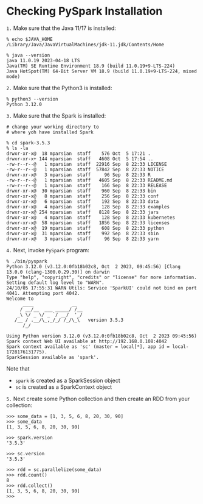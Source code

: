 # Checking PySpark Installation

`1.` Make sure that the Java 11/17 is installed:

~~~
% echo $JAVA_HOME
/Library/Java/JavaVirtualMachines/jdk-11.jdk/Contents/Home

% java --version
java 11.0.19 2023-04-18 LTS
Java(TM) SE Runtime Environment 18.9 (build 11.0.19+9-LTS-224)
Java HotSpot(TM) 64-Bit Server VM 18.9 (build 11.0.19+9-LTS-224, mixed mode)

~~~

`2.` Make sure that the Python3 is installed:

~~~
% python3 --version
Python 3.12.0
~~~

`3.` Make sure that the Spark is installed:

~~~
# change your working directory to
# where yoh have installed Spark

% cd spark-3.5.3
% ls -la
drwxr-xr-x@  18 mparsian  staff    576 Oct  5 17:21 .
drwxr-xr-x+ 144 mparsian  staff   4608 Oct  5 17:54 ..
-rw-r--r--@   1 mparsian  staff  22916 Sep  8 22:33 LICENSE
-rw-r--r--@   1 mparsian  staff  57842 Sep  8 22:33 NOTICE
drwxr-xr-x@   3 mparsian  staff     96 Sep  8 22:33 R
-rw-r--r--@   1 mparsian  staff   4605 Sep  8 22:33 README.md
-rw-r--r--@   1 mparsian  staff    166 Sep  8 22:33 RELEASE
drwxr-xr-x@  30 mparsian  staff    960 Sep  8 22:33 bin
drwxr-xr-x@   8 mparsian  staff    256 Sep  8 22:33 conf
drwxr-xr-x@   6 mparsian  staff    192 Sep  8 22:33 data
drwxr-xr-x@   4 mparsian  staff    128 Sep  8 22:33 examples
drwxr-xr-x@ 254 mparsian  staff   8128 Sep  8 22:33 jars
drwxr-xr-x@   4 mparsian  staff    128 Sep  8 22:33 kubernetes
drwxr-xr-x@  58 mparsian  staff   1856 Sep  8 22:33 licenses
drwxr-xr-x@  19 mparsian  staff    608 Sep  8 22:33 python
drwxr-xr-x@  31 mparsian  staff    992 Sep  8 22:33 sbin
drwxr-xr-x@   3 mparsian  staff     96 Sep  8 22:33 yarn
~~~

`4.` Next, invoke `PySpark` program:


~~~
% ./bin/pyspark
Python 3.12.0 (v3.12.0:0fb18b02c8, Oct  2 2023, 09:45:56) [Clang 13.0.0 (clang-1300.0.29.30)] on darwin
Type "help", "copyright", "credits" or "license" for more information.
Setting default log level to "WARN".
24/10/05 17:55:31 WARN Utils: Service 'SparkUI' could not bind on port 4041. Attempting port 4042.
Welcome to
      ____              __
     / __/__  ___ _____/ /__
    _\ \/ _ \/ _ `/ __/  '_/
   /__ / .__/\_,_/_/ /_/\_\   version 3.5.3
      /_/

Using Python version 3.12.0 (v3.12.0:0fb18b02c8, Oct  2 2023 09:45:56)
Spark context Web UI available at http://192.168.0.108:4042
Spark context available as 'sc' (master = local[*], app id = local-1728176131775).
SparkSession available as 'spark'.
~~~

Note that 

* `spark` is created as a SparkSession object
* `sc` is created as a SparkContext object


`5.` Next create some Python collection and then create
an RDD from your collection:

~~~
>>> some_data = [1, 3, 5, 6, 8, 20, 30, 90]
>>> some_data
[1, 3, 5, 6, 8, 20, 30, 90]

>>> spark.version
'3.5.3'

>>> sc.version
'3.5.3'

>>> rdd = sc.parallelize(some_data)
>>> rdd.count()
8
>>> rdd.collect()
[1, 3, 5, 6, 8, 20, 30, 90]
>>>
~~~